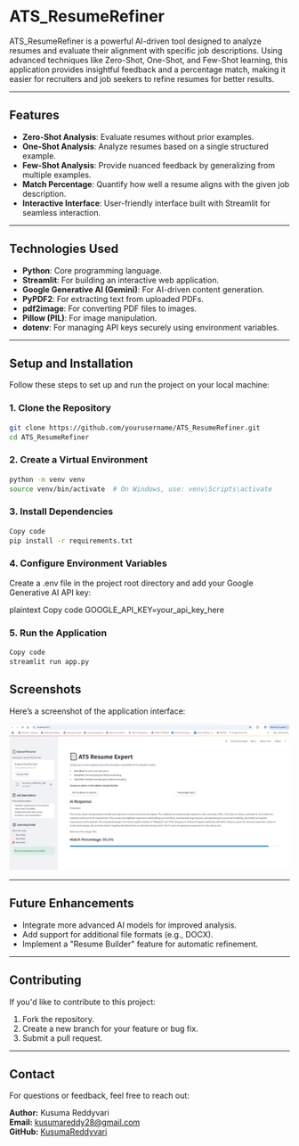 # **ATS_ResumeRefiner**

ATS_ResumeRefiner is a powerful AI-driven tool designed to analyze resumes and evaluate their alignment with specific job descriptions. Using advanced techniques like Zero-Shot, One-Shot, and Few-Shot learning, this application provides insightful feedback and a percentage match, making it easier for recruiters and job seekers to refine resumes for better results.

---

## **Features**
- **Zero-Shot Analysis**: Evaluate resumes without prior examples.
- **One-Shot Analysis**: Analyze resumes based on a single structured example.
- **Few-Shot Analysis**: Provide nuanced feedback by generalizing from multiple examples.
- **Match Percentage**: Quantify how well a resume aligns with the given job description.
- **Interactive Interface**: User-friendly interface built with Streamlit for seamless interaction.

---

## **Technologies Used**
- **Python**: Core programming language.
- **Streamlit**: For building an interactive web application.
- **Google Generative AI (Gemini)**: For AI-driven content generation.
- **PyPDF2**: For extracting text from uploaded PDFs.
- **pdf2image**: For converting PDF files to images.
- **Pillow (PIL)**: For image manipulation.
- **dotenv**: For managing API keys securely using environment variables.

---

## **Setup and Installation**
Follow these steps to set up and run the project on your local machine:

### **1. Clone the Repository**
```bash
git clone https://github.com/yourusername/ATS_ResumeRefiner.git
cd ATS_ResumeRefiner
```

### 2. Create a Virtual Environment
```bash
python -m venv venv
source venv/bin/activate  # On Windows, use: venv\Scripts\activate
```

### 3. Install Dependencies
```bash
Copy code
pip install -r requirements.txt
```

### 4. Configure Environment Variables
Create a .env file in the project root directory and add your Google Generative AI API key:

plaintext
Copy code
GOOGLE_API_KEY=your_api_key_here

### 5. Run the Application
```bash
Copy code
streamlit run app.py
```
## Screenshots

Here’s a screenshot of the application interface:

![Application Interface](images/ATS_ResumeRefiner.png)


---

## Future Enhancements

- Integrate more advanced AI models for improved analysis.
- Add support for additional file formats (e.g., DOCX).
- Implement a "Resume Builder" feature for automatic refinement.

---

## Contributing

If you'd like to contribute to this project:

1. Fork the repository.
2. Create a new branch for your feature or bug fix.
3. Submit a pull request.

---

## Contact

For questions or feedback, feel free to reach out:

**Author:** Kusuma Reddyvari  
**Email:** kusumareddy28@gmail.com  
**GitHub:** [KusumaReddyvari](https://github.com/KusumaReddyvari)
